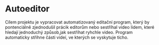 # Autoeditor
Cílem projektu je vypracovat automatizovaný editační program, který by pontenciálně zjednodušil
prácik editorům nebo sestříhal video lidem, které hledají jednoduchý způsob,jak sestříhat ryhchle
video. Program automaticky střihne části videí, ve kterých se vyskytuje ticho.
